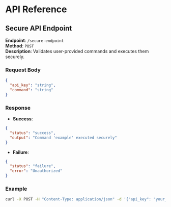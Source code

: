 
# API Reference

## Secure API Endpoint
**Endpoint**: `/secure-endpoint`  
**Method**: `POST`  
**Description**: Validates user-provided commands and executes them securely.

### Request Body
```json
{
  "api_key": "string",
  "command": "string"
}
```

### Response
- **Success**:
```json
{
  "status": "success",
  "output": "Command 'example' executed securely"
}
```
- **Failure**:
```json
{
  "status": "failure",
  "error": "Unauthorized"
}
```

### Example
```bash
curl -X POST -H "Content-Type: application/json" -d '{"api_key": "your_key", "command": "ls"}' http://localhost:5000/secure-endpoint
```
